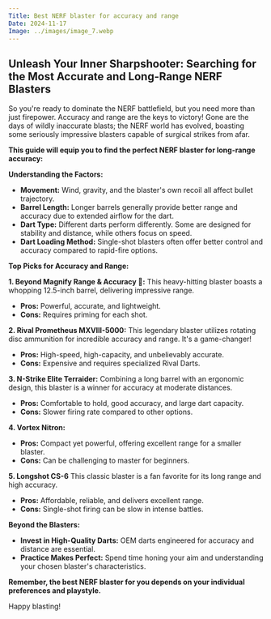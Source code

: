 ```yaml
---
Title: Best NERF blaster for accuracy and range
Date: 2024-11-17
Image: ../images/image_7.webp
---
```


##  Unleash Your Inner Sharpshooter: Searching for the Most Accurate and Long-Range NERF Blasters 

So you're ready to dominate the NERF battlefield, but you need more than just firepower.  Accuracy and range are the keys to victory!  Gone are the days of wildly inaccurate blasts; the NERF world has evolved, boasting some seriously impressive blasters capable of surgical strikes from afar.

**This guide will equip you to find the perfect NERF blaster for long-range accuracy:**

**Understanding the Factors:**

* **Movement:** Wind, gravity, and the blaster's own recoil all affect bullet trajectory.
* **Barrel Length:** Longer barrels generally provide better  range and accuracy due to extended airflow for the dart.
* **Dart Type:**  Different darts perform differently. Some are designed for stability and distance, while others focus on speed. 
* **Dart Loading Method:**  Single-shot blasters often offer better control and accuracy compared to rapid-fire options. 

**Top Picks for Accuracy and Range:**

**1.  Beyond Magnify Range & Accuracy 🎯:** This heavy-hitting blaster boasts a whopping 12.5-inch barrel, delivering impressive range. 
* **Pros:** Powerful, accurate, and lightweight. 
* **Cons:** Requires priming for each shot.

**2.  Rival Prometheus MXVIII-5000:** This legendary blaster utilizes rotating disc ammunition for incredible accuracy and range. It's a game-changer!
* **Pros:** High-speed, high-capacity, and unbelievably accurate.
* **Cons:**  Expensive and requires specialized Rival Darts.

**3.  N-Strike Elite Terraider:** Combining a long barrel with an ergonomic design, this blaster is a winner for accuracy at moderate distances.
* **Pros:** Comfortable to hold, good accuracy, and large dart capacity.
* **Cons:**  Slower firing rate compared to other options.

**4.  Vortex Nitron:** 
* **Pros:** Compact yet powerful, offering excellent range for a smaller blaster.
* **Cons:**  Can be challenging to master for beginners.

**5.  Longshot CS-6**  This classic blaster is a fan favorite for its long range and high accuracy. 
* **Pros:** Affordable, reliable, and delivers excellent range.
* **Cons:**  Single-shot firing can be slow in intense battles.


**Beyond the Blasters:**

* **Invest in High-Quality Darts:**  OEM darts engineered for accuracy and distance are essential.
* **Practice Makes Perfect:** Spend time honing your aim and understanding your chosen blaster's characteristics.

 **Remember, the best NERF blaster for you depends on your individual preferences and playstyle.**  


Happy blasting!
 
